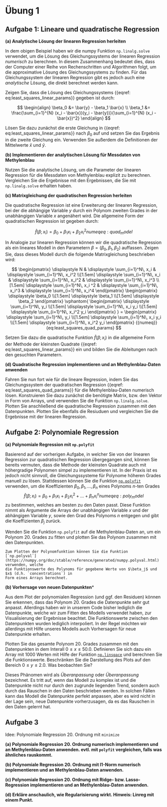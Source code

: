 # Übung 1


## Aufgabe 1: Lineare und quadratische Regression

<!--- ANCHOR: aufgabe_1 --->

**(a) Analytische Lösung der linearen Regression herleiten**

In dem obigen Beispiel haben wir die numpy Funktion `np.linalg.solve` verwendet, um die Lösung des 
Gleichungssystems der linearen Regression *numerisch* zu berechnen. In diesem Zusammenhang bedeutet 
dies, dass der Computer einer Reihe von Rechenschritten und Algorithmen folgt, um die approximative 
Lösung des Gleichungssystems zu finden. Für das Gleichungssystem der linearen Regression gibt es jedoch 
auch eine *analytische* Lösung, die direkt berechnet werden kann.

Zeigen Sie, dass die Lösung des Gleichungssystems {{eqref: eq:least_squares_linear_params}} 
gegeben ist durch:

$$
    \begin{align}
        \beta_0 &= \bar{y} - \beta_1 \bar{x} \\
        \beta_1 &= \frac{\sum_{i=1}^{N} (x_i - \bar{x})(y_i - \bar{y})}{\sum_{i=1}^{N} (x_i - \bar{x})^2}
    \end{align}
$$

Lösen Sie dazu zunächst die erste Gleichung in {{eqref: eq:least_squares_linear_params}} nach $\beta_0$ 
auf und setzen Sie das Ergebnis in die zweite Gleichung ein. Verwenden Sie außerdem die Definitionen der 
Mittelwerte $\bar{x}$ und $\bar{y}$.

**(b) Implementieren der analytischen Lösung für Messdaten von Methylenblau**

Nutzen Sie die analytische Lösung, um die Parameter der linearen Regression für die Messdaten von Methylenblau 
explizit zu berechnen. Vergleichen Sie die Ergebnisse mit den Ergebnissen, die Sie mit `np.linalg.solve` 
erhalten haben.

<!-- 
Lösung:
```python
{{include ../codes/01-regression/exercise_01.py:exercise_01_b}}
```
-->

**(c) Matrixgleichung der quadratischen Regression herleiten**

Die quadratische Regression ist eine Erweiterung der linearen Regression, bei der die abhängige Variable $y$ 
durch ein Polynom zweiten Grades in der unabhängigen Variable $x$ angenähert wird. Die allgemeine Form der 
quadratischen Regression ist gegeben durch:

$$
  \hat{f}(\beta; x_i) = \beta_0 + \beta_1 x_i + \beta_2 x_i^2
  {{numeq}}{eq:quad_model}
$$

In Analogie zur linearen Regression können wir die quadratische Regression als ein lineares Modell in 
den Parametern $\beta = (\beta_0, \beta_1, \beta_2)$ auffassen. Zeigen Sie, dass dieses Modell durch 
die folgende Matrixgleichung beschrieben wird:

$$
    \begin{pmatrix}
        \displaystyle N & \displaystyle \sum_{i=1}^N\, x_i & \displaystyle \sum_{i=1}^N\, x_i^2 \\[1.5em]
        \displaystyle \sum_{i=1}^N\, x_i & \displaystyle \sum_{i=1}^N\, x_i^2 & \displaystyle \sum_{i=1}^N\, x_i^3 \\[1.5em]
        \displaystyle \sum_{i=1}^N\, x_i ^2 & \displaystyle \sum_{i=1}^N\, x_i^3 & \displaystyle \sum_{i=1}^N\, x_i^4
    \end{pmatrix}
    \begin{pmatrix}
        \displaystyle \beta_0 \\[1.5em]
        \displaystyle \beta_1 \\[1.5em]
        \displaystyle \beta_2
    \end{pmatrix}
    \vphantom{
    \begin{pmatrix}
        \displaystyle \sum_{i=1}^N\, y_i \\[1.5em]
        \displaystyle \sum_{i=1}^N\, x_i y_i \\[1.5em]
        \displaystyle \sum_{i=1}^N\, x_i^2 y_i
    \end{pmatrix}
    }
    =
    \begin{pmatrix}
        \displaystyle \sum_{i=1}^N\, y_i \\[1.5em]
        \displaystyle \sum_{i=1}^N\, x_i y_i \\[1.5em]
        \displaystyle \sum_{i=1}^N\, x_i^2 y_i
    \end{pmatrix}
    {{numeq}}{eq:least_squares_quad_params}
$$

Setzen Sie dazu die quadratische Funktion $\hat{f}(\beta; x_i)$ in die allgemeine Form der Methode 
der kleinsten Quadrate {{eqref: eq:least_squares_linear_params}} ein und bilden Sie die Ableitungen 
nach den gesuchten Parametern.

**(d) Quadratische Regression implementieren und an Methylenblau-Daten 
anwenden**

Fahren Sie nun fort wie für die lineare Regression, indem Sie das Gleichungssystem der quadratischen 
Regression {{eqref: eq:least_squares_quad_params}} für die Methylenblau-Daten numerisch lösen. 
Konstruieren Sie dazu zunächst die benötigte Matrix, bzw. den Vektor in Form von Arrays, und verwenden 
Sie die Funktion `np.linalg.solve`. Plotten Sie anschließend die quadratische Regression zusammen 
mit den Datenpunkten. Plotten Sie ebenfalls die Resiuduen und vergleichen Sie die Ergebnisse mit der 
linearen Regression.

<!-- 
Lösung:
```python
{{include ../codes/01-regression/exercise_01.py:exercise_01_d}}
```
-->

<!--- ANCHOR_END: aufgabe_1 --->

## Aufgabe 2: Polynomiale Regression

<!--- ANCHOR: aufgabe_2 --->

**(a) Polynomiale Regression mit `np.polyfit`**

Basierend auf der vorherigen Aufgabe, in welcher Sie von der linearen
Regression zur quadratischen Regression übergegangen sind, können Sie
bereits vermuten, dass die Methode der kleinsten Quadrate auch mit
höhergradige Polynomen simpel zu implementieren ist. In der Praxis ist es jedoch
nicht sinnvoll, die Gleichungssysteme für Polynome höheren Grades
manuell zu lösen. Stattdessen können Sie die Funktion 
[`np.polyfit`](https://numpy.org/doc/stable/reference/generated/numpy.polyfit.html)
verwenden, um die Koeffizienten ${\beta_0, \beta_1, \ldots, \beta_n}$ eines Polynoms $n$-ten Grades
$$
\begin{equation}
    \hat{f}(\beta; x_i) = \beta_0 + \beta_1 x_i + \beta_2 x_i^2 + \ldots + \beta_n x_i^n
    {{numeq}}{eq:poly_model}
\end{equation}
$$
zu bestimmen, welches am besten zu den Daten passt. Diese Funktion
nimmt als Argumente die Arrays der unabhängigen Variable $x$ und 
der abhängigen Variable $y$, sowie den Grad des Polynoms $n$ entgegen und
gibt die Koeffizienten $\beta_j$ zurück.

Wenden Sie die Funktion `np.polyfit` auf die Methylenblau-Daten an, um
ein Polynom 20. Grades zu fitten und plotten Sie das Polynom zusammen mit den Datenpunkten.

```admonish tip title="Tipp"
Zum Plotten der Polynomfunktion können Sie die Funktion 
[`np.polyval`](https://numpy.org/doc/stable/reference/generated/numpy.polyval.html) verwenden, welche
die Funktionswerte des Polynoms für gegebene Werte von $\beta_j$ und $x$ (d.h. `concentrations`) in 
Form eines Arrays berechnet.
```

<!-- 
Lösung:
```python
{{include ../codes/01-regression/exercise_01.py:exercise_02_a}}
```
-->

**(b) Vorhersage von neuen Datenpunkten***

Aus dem Plot der polynomialen Regression (und ggf. den Residuen) können Sie erkennen, 
dass das Polynom 20. Grades die Datenpunkte sehr gut anpasst. Allerdings haben wir in unserem
Code bisher lediglich die Datenpunkte, welche wir zum Fitten des Modells verwendet haben, zur 
Visualisierung der Ergebnisse beachtet. Die Funktionswerte zwischen den Datenpunkten wurden 
lediglich interpoliert. In der Regel möchten wir allerdings mit Hilfe unseres Modells auch Vorhersagen für neue 
Datenpunkte erhalten. 

Plotten Sie das gesamte Polynom 20. Grades zusammen mit den Datenpunkten in dem Interall
$0 \leq x \leq 50.0$. Definieren Sie sich dazu ein Array mit 1000 Werten mit Hilfe 
der Funktion [`np.linspace`](https://numpy.org/doc/stable/reference/generated/numpy.linspace.html) 
und berechnen Sie die Funktionswerte. Beschränken Sie die Darstellung des Plots auf den Bereich $0 \leq y \leq 2.0$.
Was beobachten Sie?

<!-- 
Lösung:
```python
{{include ../codes/01-regression/exercise_01.py:exercise_02_b}}
```
-->

<!--- ANCHOR_END: aufgabe_2 --->

Dieses Phänomen wird als *Überanpassung* oder *Überanpassung* bezeichnet. Es tritt auf, wenn das 
Modell zu komplex ist und die Datenpunkte nicht nur durch den zugrunde liegenden Trend, sondern 
auch durch das Rauschen in den Daten beschrieben werden. In solchen Fällen kann das Modell die 
Datenpunkte perfekt anpassen, aber es wird nicht in der Lage sein, neue Datenpunkte vorherzusagen, 
da es das Rauschen in den Daten gelernt hat.

## Aufgabe 3

<!--- ANCHOR: aufgabe_3 --->

Idee: Polynomiale Regression 20. Ordnung mit `minimize`

**(a) Polynomiale Regression 20. Ordnung numerisch implementieren
und an Methylenblau-Daten anwenden.
evtl. mit `polyfit` vergleichen, falls was ähnliches rauskommt.**

**(b) Polynomiale Regression 20. Ordnung mit l1-Norm numerisch implementieren
und an Methylenblau-Daten anwenden.**

**(c) Polynomiale Regression 20. Ordnung mit Ridge- bzw. Lasso-Regression
implementieren und an Methylenblau-Daten anwenden.**

**(d) Erkläre anschaulich, wie Regularisierung wirkt. 
Hinweis: Linreg mit einem Punkt.**
<!--- ANCHOR_END: aufgabe_3 --->


